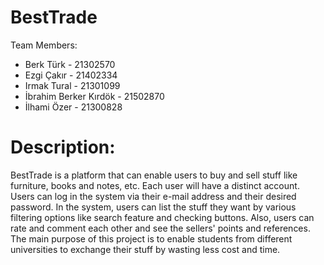 # BestTrade

Team Members:

* Berk Türk - 21302570
* Ezgi Çakır - 21402334
* Irmak Tural - 21301099
* İbrahim Berker Kırdök - 21502870
* İlhami Özer - 21300828

# Description:

BestTrade is a platform that can enable users to buy and sell stuff like furniture, books and notes, etc. Each user will have a distinct account. Users can log in the system via their e-mail address and their desired password. In the system, users can list the stuff they want by various filtering options like search feature and checking buttons. Also, users can rate and comment each other and see the sellers' points and references. The main purpose of this project is to enable students from different universities to exchange their stuff by wasting less cost and time.
